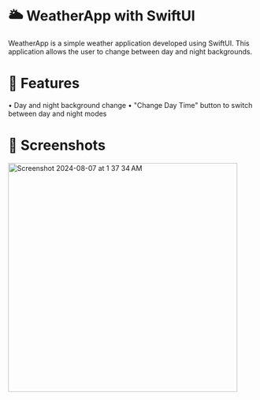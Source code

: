 # 🌥️ WeatherApp with SwiftUI
WeatherApp is a simple weather application developed using SwiftUI. This application allows the user to change between day and night backgrounds.

# 📍 Features
• Day and night background change
• "Change Day Time" button to switch between day and night modes

# 📸 Screenshots

<img width="465" alt="Screenshot 2024-08-07 at 1 37 34 AM" src="https://github.com/user-attachments/assets/7a1a9624-90ba-4583-9991-ca9e170d389b">
